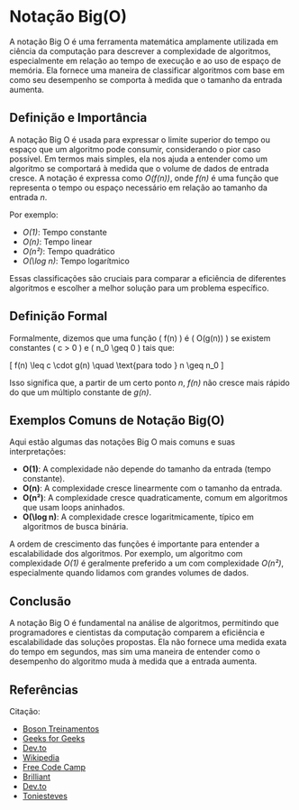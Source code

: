 # Notação Big(O)

A notação Big O é uma ferramenta matemática amplamente utilizada em ciência da computação para descrever a complexidade de algoritmos, especialmente em relação ao tempo de execução e ao uso de espaço de memória. Ela fornece uma maneira de classificar algoritmos com base em como seu desempenho se comporta à medida que o tamanho da entrada aumenta.

## Definição e Importância

A notação Big O é usada para expressar o limite superior do tempo ou espaço que um algoritmo pode consumir, considerando o pior caso possível. Em termos mais simples, ela nos ajuda a entender como um algoritmo se comportará à medida que o volume de dados de entrada cresce. A notação é expressa como _O(f(n))_, onde _f(n)_ é uma função que representa o tempo ou espaço necessário em relação ao tamanho da entrada _n_.

Por exemplo:

- _O(1)_: Tempo constante
- _O(n)_: Tempo linear
- _O(n²)_: Tempo quadrático
- _O(\log n)_: Tempo logarítmico

Essas classificações são cruciais para comparar a eficiência de diferentes algoritmos e escolher a melhor solução para um problema específico.

## Definição Formal

Formalmente, dizemos que uma função \( f(n) \) é \( O(g(n)) \) se existem constantes \( c > 0 \) e \( n_0 \geq 0 \) tais que:

\[
f(n) \leq c \cdot g(n) \quad \text{para todo } n \geq n_0
\]

Isso significa que, a partir de um certo ponto _n_, _f(n)_ não cresce mais rápido do que um múltiplo constante de _g(n)_.

## Exemplos Comuns de Notação Big(O)

Aqui estão algumas das notações Big O mais comuns e suas interpretações:

- **O(1)**: A complexidade não depende do tamanho da entrada (tempo constante).
- **O(n)**: A complexidade cresce linearmente com o tamanho da entrada.
- **O(n²)**: A complexidade cresce quadraticamente, comum em algoritmos que usam loops aninhados.
- **O(\log n)**: A complexidade cresce logaritmicamente, típico em algoritmos de busca binária.

A ordem de crescimento das funções é importante para entender a escalabilidade dos algoritmos. Por exemplo, um algoritmo com complexidade _O(1)_ é geralmente preferido a um com complexidade _O(n²)_, especialmente quando lidamos com grandes volumes de dados.

## Conclusão

A notação Big O é fundamental na análise de algoritmos, permitindo que programadores e cientistas da computação comparem a eficiência e escalabilidade das soluções propostas. Ela não fornece uma medida exata do tempo em segundos, mas sim uma maneira de entender como o desempenho do algoritmo muda à medida que a entrada aumenta.

## Referências

Citação:

- [Boson Treinamentos](https://www.bosontreinamentos.com.br/estruturas-de-dados/o-que-e-notacao-big-o-em-programacao-e-analise-de-algoritmos/)
- [Geeks for Geeks](https://www.geeksforgeeks.org/analysis-algorithms-big-o-analysis/)
- [Dev.to](https://dev.to/oieduardorabelo/os-fundamentos-da-notacao-big-o-1jbp)
- [Wikipedia](https://en.wikipedia.org/wiki/Big_Oh)
- [Free Code Camp](https://www.freecodecamp.org/portuguese/news/o-que-e-a-notacao-big-o-complexidade-de-tempo-e-de-espaco/)
- [Brilliant](https://brilliant.org/wiki/big-o-notation/)
- [Dev.to](https://dev.to/wandealves/compreendendo-a-notacao-big-o-medindo-a-eficiencia-dos-algoritmos-457h)
- [Toniesteves](https://www.toniesteves.com/introduction-to-big-o-notation)
